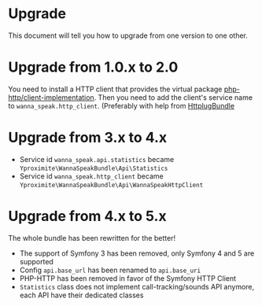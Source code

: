 # Upgrade

This document will tell you how to upgrade from one version to one other. 

# Upgrade from 1.0.x to 2.0

You need to install a HTTP client that provides the virtual package 
[php-http/client-implementation](https://packagist.org/providers/php-http/client-implementation).
Then you need to add the client's service name to `wanna_speak.http_client`. (Preferably with help from [HttplugBundle](https://github.com/php-http/HttplugBundle)

# Upgrade from 3.x to 4.x

- Service id `wanna_speak.api.statistics` became `Yproximite\WannaSpeakBundle\Api\Statistics`
- Service id `wanna_speak.http_client` became `Yproximite\WannaSpeakBundle\Api\WannaSpeakHttpClient`

# Upgrade from 4.x to 5.x

The whole bundle has been rewritten for the better! 

- The support of Symfony 3 has been removed, only Symfony 4 and 5 are supported
- Config `api.base_url` has been renamed to `api.base_uri`
- PHP-HTTP has been removed in favor of the Symfony HTTP Client
- `Statistics` class does not implement call-tracking/sounds API anymore, each API have their dedicated classes